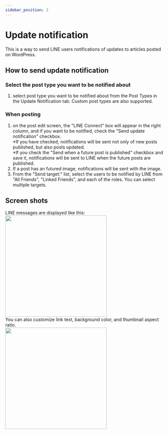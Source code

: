 ```yaml
---
sidebar_position: 2
---
```


# Update notification
This is a way to send LINE users notifications of updates to articles posted on WordPress.

## How to send update notification
### Select the post type you want to be notified about
1. select post type you want to be notified about from the Post Types in the Update Notification tab. Custom post types are also supported.
### When posting
1. on the post edit screen, the "LINE Connect" box will appear in the right column, and if you want to be notified, check the "Send update notification" checkbox.  
*If you have checked, notifications will be sent not only of new posts published, but also posts updated.  
*If you check the "Send when a future post is published" checkbox and save it, notifications will be sent to LINE when the future posts are published.
2. If a post has an futured image, notifications will be sent with the image.
3. From the "Send target:" list, select the users to be notified by LINE from "All Friends", "Linked Friends", and each of the roles. You can select multiple targets.

## Screen shots
LINE messages are displayed like this:  
<img src="https://blog.shipweb.jp/wp-content/uploads/2021/03/PNG-imageposttoline.png" width="320"></img>  
You can also customize link text, background color, and thumbnail aspect ratio.  
<img src="https://blog.shipweb.jp/wp-content/uploads/2021/03/PNG-imageposttolinecustom.png" width="320"></img>    